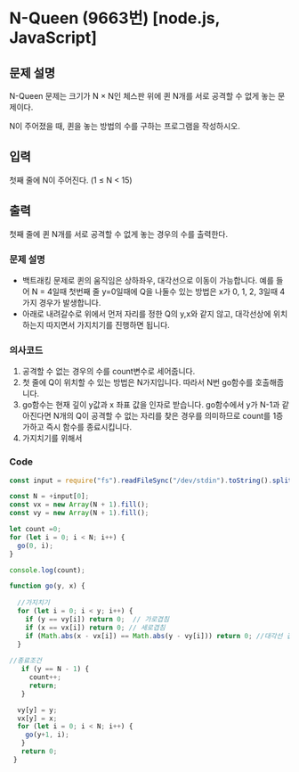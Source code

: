 # N-Queen (9663번) [node.js, JavaScript] 

## 문제 설명
N-Queen 문제는 크기가 N × N인 체스판 위에 퀸 N개를 서로 공격할 수 없게 놓는 문제이다.

N이 주어졌을 때, 퀸을 놓는 방법의 수를 구하는 프로그램을 작성하시오.

## 입력
첫째 줄에 N이 주어진다. (1 ≤ N < 15)

## 출력
첫째 줄에 퀸 N개를 서로 공격할 수 없게 놓는 경우의 수를 출력한다.

### 문제 설명
- 백트래킹 문제로 퀸의 움직임은 상하좌우, 대각선으로 이동이 가능합니다. 예를 들어 N = 4일때 첫번째 줄 y=0일때에 Q을 나둘수 있는 방법은 x가 0, 1, 2, 3일때 4가지 경우가 발생합니다.
- 아래로 내려갈수로 위에서 먼저 자리를 정한 Q의 y,x와 같지 않고, 대각선상에 위치하는지 따지면서 가지치기를 진행하면 됩니다.

### 의사코드 
1. 공격할 수 없는 경우의 수를 count변수로 세어줍니다.
2. 첫 줄에 Q이 위치할 수 있는 방법은 N가지입니다. 따라서 N번 go함수를 호출해줍니다.
3. go함수는 현재 깊이 y값과 x 좌표 값을 인자로 받습니다. go함수에서 y가 N-1과 같아진다면 N개의 Q이 공격할 수 없는 자리를 찾은 경우를 의미하므로 count를 1증가하고 즉시 함수를 종료시킵니다.
4. 가지치기를 위해서 
### Code
```js
const input = require("fs").readFileSync("/dev/stdin").toString().split("\n"); 

const N = +input[0];
const vx = new Array(N + 1).fill();
const vy = new Array(N + 1).fill();

let count =0;
for (let i = 0; i < N; i++) {
  go(0, i);
}

console.log(count);

function go(y, x) {
  
  //가지치기
  for (let i = 0; i < y; i++) {
    if (y == vy[i]) return 0;  // 가로겹침
    if (x == vx[i]) return 0; // 세로겹침
    if (Math.abs(x - vx[i]) == Math.abs(y - vy[i])) return 0; //대각선 겹침
  }
  
//종료조건
   if (y == N - 1) {
     count++;
     return;
   }

  vy[y] = y;
  vx[y] = x;
  for (let i = 0; i < N; i++) {
    go(y+1, i);
   }
   return 0;
 }
```
